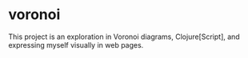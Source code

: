 # voronoi

This project is an exploration in Voronoi diagrams, Clojure[Script], and expressing myself visually in web pages.

